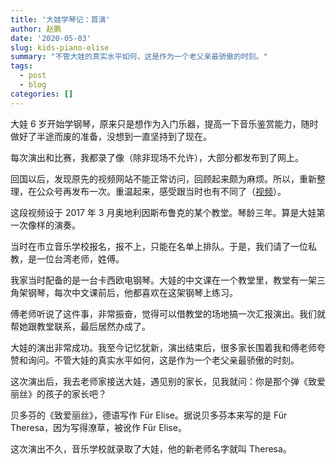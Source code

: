 ```yaml
---
title: '大娃学琴记：首演'
author: 赵鹏
date: '2020-05-03'
slug: kids-piano-elise
summary: "不管大娃的真实水平如何，这是作为一个老父亲最骄傲的时刻。"
tags:
  - post
  - blog
categories: []
---
```




大娃 6 岁开始学钢琴，原来只是想作为入门乐器，提高一下音乐鉴赏能力，随时做好了半途而废的准备，没想到一直坚持到了现在。



每次演出和比赛，我都录了像（除非现场不允许），大部分都发布到了网上。



回国以后，发现原先的视频网站不能正常访问，回顾起来颇为麻烦。所以，重新整理，在公众号再发布一次。重温起来，感受跟当时也有不同了（[视频](https://mp.weixin.qq.com/s?__biz=MzA3MjMwMDg0OQ==&mid=2649449479&idx=1&sn=fa1c3572530fb43be4ca81a7e46aff84&chksm=873fa459b0482d4fad99998869e37b7705aa68eb3b9af407fb6fac051e0439362950d9f5072f&scene=126&sessionid=0&key=ee141ba91bbf96dfec43292528f985a8f335eb2409b40ab1eb577b885a3aed0d4b774f5747fe68558200eef187ba5c3551770133ca1ced00e24b3027068ace86f66e0a2cee9c56f64fec43d5e821b784&ascene=1&uin=MjkxNTQxODA2Mw%3D%3D&devicetype=Windows+10+x64&version=62090070&lang=en&exportkey=AjT%2FG%2Fgls%2Fd74ZlNxeEFsSY%3D&pass_ticket=tWE6Q%2FeeIZ24Xn%2BHbZh2paf31Mu9c1Civ2ZMc2gEcirVRomH0cPe3ec4f6KFG%2FNf)）。



这段视频设于 2017 年 3 月奥地利因斯布鲁克的某个教堂。琴龄三年。算是大娃第一次像样的演奏。



当时在市立音乐学校报名，报不上，只能在名单上排队。于是，我们请了一位私教，是一位台湾老师，姓傅。



我家当时配备的是一台卡西欧电钢琴。大娃的中文课在一个教堂里，教堂有一架三角架钢琴，每次中文课前后，他都喜欢在这架钢琴上练习。



傅老师听说了这件事，非常振奋，觉得可以借教堂的场地搞一次汇报演出。我们就帮她跟教堂联系，最后居然办成了。



大娃的演出非常成功。我至今记忆犹新，演出结束后，很多家长围着我和傅老师夸赞和询问。不管大娃的真实水平如何，这是作为一个老父亲最骄傲的时刻。



这次演出后，我去老师家接送大娃，遇见别的家长，见我就问：你是那个弹《致爱丽丝》的孩子的家长吧？



贝多芬的《致爱丽丝》，德语写作 Für Elise。据说贝多芬本来写的是 Für Theresa，因为写得潦草，被讹作 Für Elise。



这次演出不久，音乐学校就录取了大娃，他的新老师名字就叫 Theresa。